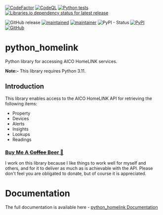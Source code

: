 [![CodeFactor](https://www.codefactor.io/repository/github/rogerselwyn/python_homelink/badge)](https://www.codefactor.io/repository/github/rogerselwyn/python_homelink)
[![CodeQL](https://github.com/RogerSelwyn/python_homelink/actions/workflows/github-code-scanning/codeql/badge.svg)](https://github.com/RogerSelwyn/python_homelink/actions/workflows/github-code-scanning/codeql) [![Python tests](https://github.com/RogerSelwyn/python_homelink/actions/workflows/test.yaml/badge.svg)](https://github.com/RogerSelwyn/python_homelink/actions/workflows/test.yaml)
[![Libraries.io dependency status for latest release](https://img.shields.io/librariesio/release/pypi/pyhomelink)](https://libraries.io/pypi/pyhomelink)

![GitHub release](https://img.shields.io/github/v/release/RogerSelwyn/python_homelink) [![maintained](https://img.shields.io/maintenance/yes/2024.svg)](#)
[![maintainer](https://img.shields.io/badge/maintainer-%20%40RogerSelwyn-blue.svg)](https://github.com/RogerSelwyn)
![PyPI - Status](https://img.shields.io/pypi/status/pyhomelink)
[![PyPI](https://img.shields.io/pypi/v/pyhomelink)](https://pypi.org/project/pyhomelink/)
[![GitHub](https://img.shields.io/github/license/rogerselwyn/python_homelink)](https://github.com/RogerSewlwyn/python_homelink/blob/main/LICENSE)


# python_homelink
Python library for accessing AICO HomeLINK services.

**Note:-** This library requires Python 3.11.

## Introduction

This library enables access to the AICO HomeLINK API for retrieving the following items:
* Property
* Devices
* Alerts
* Insights
* Lookups
* Readings

### [Buy Me A ~~Coffee~~ Beer 🍻](https://buymeacoffee.com/rogtp)
I work on this library because I like things to work well for myself and others, and for it to deliver as much as is achievable with the API. Please don't feel you are obligated to donate, but of course it is appreciated.

# Documentation

The full documentation is available here - [python_homelink Documentation](https://rogerselwyn.github.io/python_homelink/)
